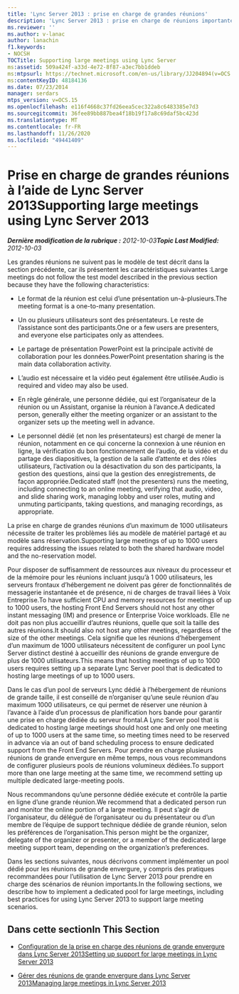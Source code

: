 ```yaml
---
title: 'Lync Server 2013 : prise en charge de grandes réunions'
description: 'Lync Server 2013 : prise en charge de réunions importantes.'
ms.reviewer: ''
ms.author: v-lanac
author: lanachin
f1.keywords:
- NOCSH
TOCTitle: Supporting large meetings using Lync Server
ms:assetid: 509a424f-a33d-4e72-8f87-a3ec7bb1ddeb
ms:mtpsurl: https://technet.microsoft.com/en-us/library/JJ204894(v=OCS.15)
ms:contentKeyID: 48184136
ms.date: 07/23/2014
manager: serdars
mtps_version: v=OCS.15
ms.openlocfilehash: e116f4668c37fd26eea5cec322a8c6483385e7d3
ms.sourcegitcommit: 36fee89bb887bea4f18b19f17a8c69daf5bc423d
ms.translationtype: MT
ms.contentlocale: fr-FR
ms.lasthandoff: 11/26/2020
ms.locfileid: "49441409"
---
```

# <a name="supporting-large-meetings-using-lync-server-2013"></a><span data-ttu-id="9fe5e-103">Prise en charge de grandes réunions à l’aide de Lync Server 2013</span><span class="sxs-lookup"><span data-stu-id="9fe5e-103">Supporting large meetings using Lync Server 2013</span></span>

<div data-xmlns="http://www.w3.org/1999/xhtml">

<div class="topic" data-xmlns="http://www.w3.org/1999/xhtml" data-msxsl="urn:schemas-microsoft-com:xslt" data-cs="https://msdn.microsoft.com/">

<div data-asp="https://msdn2.microsoft.com/asp">



</div>

<div id="mainSection">

<div id="mainBody"><span data-ttu-id="9fe5e-104">

<span> </span></span><span class="sxs-lookup"><span data-stu-id="9fe5e-104">

<span> </span></span></span>

<span data-ttu-id="9fe5e-105">_**Dernière modification de la rubrique :** 2012-10-03_</span><span class="sxs-lookup"><span data-stu-id="9fe5e-105">_**Topic Last Modified:** 2012-10-03_</span></span>

<span data-ttu-id="9fe5e-106">Les grandes réunions ne suivent pas le modèle de test décrit dans la section précédente, car ils présentent les caractéristiques suivantes :</span><span class="sxs-lookup"><span data-stu-id="9fe5e-106">Large meetings do not follow the test model described in the previous section because they have the following characteristics:</span></span>

  - <span data-ttu-id="9fe5e-107">Le format de la réunion est celui d’une présentation un-à-plusieurs.</span><span class="sxs-lookup"><span data-stu-id="9fe5e-107">The meeting format is a one-to-many presentation.</span></span>

  - <span data-ttu-id="9fe5e-108">Un ou plusieurs utilisateurs sont des présentateurs. Le reste de l’assistance sont des participants.</span><span class="sxs-lookup"><span data-stu-id="9fe5e-108">One or a few users are presenters, and everyone else participates only as attendees.</span></span>

  - <span data-ttu-id="9fe5e-109">Le partage de présentation PowerPoint est la principale activité de collaboration pour les données.</span><span class="sxs-lookup"><span data-stu-id="9fe5e-109">PowerPoint presentation sharing is the main data collaboration activity.</span></span>

  - <span data-ttu-id="9fe5e-110">L’audio est nécessaire et la vidéo peut également être utilisée.</span><span class="sxs-lookup"><span data-stu-id="9fe5e-110">Audio is required and video may also be used.</span></span>

  - <span data-ttu-id="9fe5e-111">En règle générale, une personne dédiée, qui est l’organisateur de la réunion ou un Assistant, organise la réunion à l’avance.</span><span class="sxs-lookup"><span data-stu-id="9fe5e-111">A dedicated person, generally either the meeting organizer or an assistant to the organizer sets up the meeting well in advance.</span></span>

  - <span data-ttu-id="9fe5e-112">Le personnel dédié (et non les présentateurs) est chargé de mener la réunion, notamment en ce qui concerne la connexion à une réunion en ligne, la vérification du bon fonctionnement de l’audio, de la vidéo et du partage des diapositives, la gestion de la salle d’attente et des rôles utilisateurs, l’activation ou la désactivation du son des participants, la gestion des questions, ainsi que la gestion des enregistrements, de façon appropriée.</span><span class="sxs-lookup"><span data-stu-id="9fe5e-112">Dedicated staff (not the presenters) runs the meeting, including connecting to an online meeting, verifying that audio, video, and slide sharing work, managing lobby and user roles, muting and unmuting participants, taking questions, and managing recordings, as appropriate.</span></span>

<span data-ttu-id="9fe5e-113">La prise en charge de grandes réunions d’un maximum de 1000 utilisateurs nécessite de traiter les problèmes liés au modèle de matériel partagé et au modèle sans réservation.</span><span class="sxs-lookup"><span data-stu-id="9fe5e-113">Supporting large meetings of up to 1000 users requires addressing the issues related to both the shared hardware model and the no-reservation model.</span></span>

<span data-ttu-id="9fe5e-114">Pour disposer de suffisamment de ressources aux niveaux du processeur et de la mémoire pour les réunions incluant jusqu’à 1 000 utilisateurs, les serveurs frontaux d’hébergement ne doivent pas gérer de fonctionnalités de messagerie instantanée et de présence, ni de charges de travail liées à Voix Entreprise.</span><span class="sxs-lookup"><span data-stu-id="9fe5e-114">To have sufficient CPU and memory resources for meetings of up to 1000 users, the hosting Front End Servers should not host any other instant messaging (IM) and presence or Enterprise Voice workloads.</span></span> <span data-ttu-id="9fe5e-115">Elle ne doit pas non plus accueillir d’autres réunions, quelle que soit la taille des autres réunions.</span><span class="sxs-lookup"><span data-stu-id="9fe5e-115">It should also not host any other meetings, regardless of the size of the other meetings.</span></span> <span data-ttu-id="9fe5e-116">Cela signifie que les réunions d’hébergement d’un maximum de 1000 utilisateurs nécessitent de configurer un pool Lync Server distinct destiné à accueillir des réunions de grande envergure de plus de 1000 utilisateurs.</span><span class="sxs-lookup"><span data-stu-id="9fe5e-116">This means that hosting meetings of up to 1000 users requires setting up a separate Lync Server pool that is dedicated to hosting large meetings of up to 1000 users.</span></span>

<span data-ttu-id="9fe5e-117">Dans le cas d’un pool de serveurs Lync dédié à l’hébergement de réunions de grande taille, il est conseillé de n’organiser qu’une seule réunion d’au maximum 1000 utilisateurs, ce qui permet de réserver une réunion à l’avance à l’aide d’un processus de planification hors bande pour garantir une prise en charge dédiée du serveur frontal.</span><span class="sxs-lookup"><span data-stu-id="9fe5e-117">A Lync Server pool that is dedicated to hosting large meetings should host one and only one meeting of up to 1000 users at the same time, so meeting times need to be reserved in advance via an out of band scheduling process to ensure dedicated support from the Front End Servers.</span></span> <span data-ttu-id="9fe5e-118">Pour prendre en charge plusieurs réunions de grande envergure en même temps, nous vous recommandons de configurer plusieurs pools de réunions volumineux dédiées.</span><span class="sxs-lookup"><span data-stu-id="9fe5e-118">To support more than one large meeting at the same time, we recommend setting up multiple dedicated large-meeting pools.</span></span>

<span data-ttu-id="9fe5e-119">Nous recommandons qu’une personne dédiée exécute et contrôle la partie en ligne d’une grande réunion.</span><span class="sxs-lookup"><span data-stu-id="9fe5e-119">We recommend that a dedicated person run and monitor the online portion of a large meeting.</span></span> <span data-ttu-id="9fe5e-120">Il peut s’agir de l’organisateur, du délégué de l’organisateur ou du présentateur ou d’un membre de l’équipe de support technique dédiée de grande réunion, selon les préférences de l’organisation.</span><span class="sxs-lookup"><span data-stu-id="9fe5e-120">This person might be the organizer, delegate of the organizer or presenter, or a member of the dedicated large meeting support team, depending on the organization’s preferences.</span></span>

<span data-ttu-id="9fe5e-121">Dans les sections suivantes, nous décrivons comment implémenter un pool dédié pour les réunions de grande envergure, y compris des pratiques recommandées pour l’utilisation de Lync Server 2013 pour prendre en charge des scénarios de réunion importants.</span><span class="sxs-lookup"><span data-stu-id="9fe5e-121">In the following sections, we describe how to implement a dedicated pool for large meetings, including best practices for using Lync Server 2013 to support large meeting scenarios.</span></span>

<div>

## <a name="in-this-section"></a><span data-ttu-id="9fe5e-122">Dans cette section</span><span class="sxs-lookup"><span data-stu-id="9fe5e-122">In This Section</span></span>

  - [<span data-ttu-id="9fe5e-123">Configuration de la prise en charge des réunions de grande envergure dans Lync Server 2013</span><span class="sxs-lookup"><span data-stu-id="9fe5e-123">Setting up support for large meetings in Lync Server 2013</span></span>](lync-server-2013-setting-up-support-for-large-meetings.md)

  - [<span data-ttu-id="9fe5e-124">Gérer des réunions de grande envergure dans Lync Server 2013</span><span class="sxs-lookup"><span data-stu-id="9fe5e-124">Managing large meetings in Lync Server 2013</span></span>](lync-server-2013-managing-large-meetings.md)

<span data-ttu-id="9fe5e-125"></div>

</div>

<span> </span>

</div>

</div>

</span><span class="sxs-lookup"><span data-stu-id="9fe5e-125"></div>

</div>

<span> </span>

</div>

</div>

</span></span></div>

